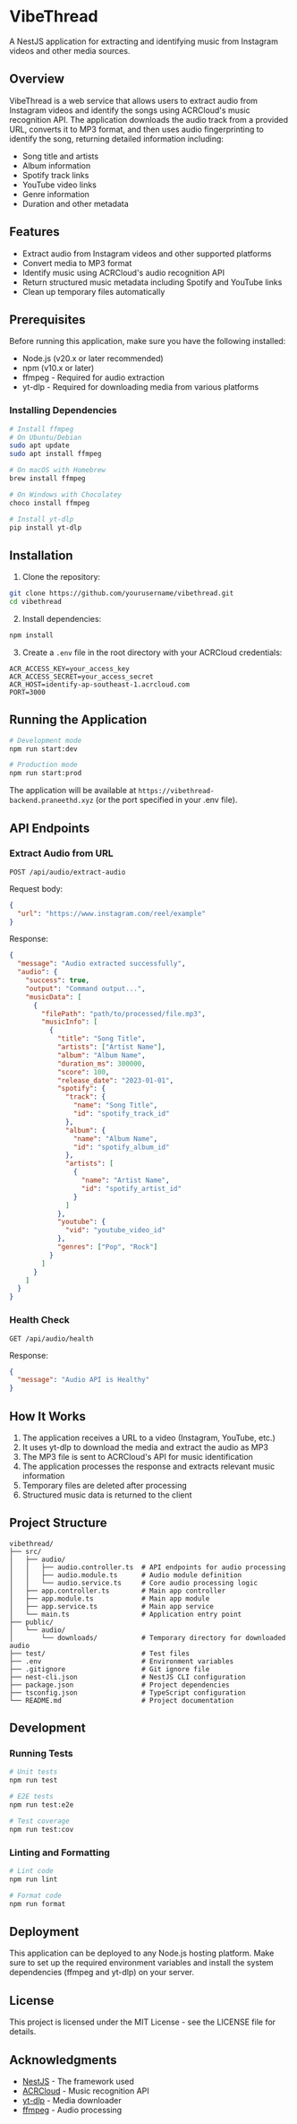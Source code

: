# VibeThread

A NestJS application for extracting and identifying music from Instagram videos and other media sources.

## Overview

VibeThread is a web service that allows users to extract audio from Instagram videos and identify the songs using ACRCloud's music recognition API. The application downloads the audio track from a provided URL, converts it to MP3 format, and then uses audio fingerprinting to identify the song, returning detailed information including:

- Song title and artists
- Album information
- Spotify track links
- YouTube video links
- Genre information
- Duration and other metadata

## Features

- Extract audio from Instagram videos and other supported platforms
- Convert media to MP3 format
- Identify music using ACRCloud's audio recognition API
- Return structured music metadata including Spotify and YouTube links
- Clean up temporary files automatically

## Prerequisites

Before running this application, make sure you have the following installed:

- Node.js (v20.x or later recommended)
- npm (v10.x or later)
- ffmpeg - Required for audio extraction
- yt-dlp - Required for downloading media from various platforms

### Installing Dependencies

```bash
# Install ffmpeg
# On Ubuntu/Debian
sudo apt update
sudo apt install ffmpeg

# On macOS with Homebrew
brew install ffmpeg

# On Windows with Chocolatey
choco install ffmpeg

# Install yt-dlp
pip install yt-dlp
```

## Installation

1. Clone the repository:
```bash
git clone https://github.com/yourusername/vibethread.git
cd vibethread
```

2. Install dependencies:
```bash
npm install
```

3. Create a `.env` file in the root directory with your ACRCloud credentials:
```
ACR_ACCESS_KEY=your_access_key
ACR_ACCESS_SECRET=your_access_secret
ACR_HOST=identify-ap-southeast-1.acrcloud.com
PORT=3000
```

## Running the Application

```bash
# Development mode
npm run start:dev

# Production mode
npm run start:prod
```

The application will be available at `https://vibethread-backend.praneethd.xyz` (or the port specified in your .env file).

## API Endpoints

### Extract Audio from URL
```
POST /api/audio/extract-audio
```

Request body:
```json
{
  "url": "https://www.instagram.com/reel/example"
}
```

Response:
```json
{
  "message": "Audio extracted successfully",
  "audio": {
    "success": true,
    "output": "Command output...",
    "musicData": [
      {
        "filePath": "path/to/processed/file.mp3",
        "musicInfo": [
          {
            "title": "Song Title",
            "artists": ["Artist Name"],
            "album": "Album Name",
            "duration_ms": 300000,
            "score": 100,
            "release_date": "2023-01-01",
            "spotify": {
              "track": {
                "name": "Song Title",
                "id": "spotify_track_id"
              },
              "album": {
                "name": "Album Name",
                "id": "spotify_album_id"
              },
              "artists": [
                {
                  "name": "Artist Name",
                  "id": "spotify_artist_id"
                }
              ]
            },
            "youtube": {
              "vid": "youtube_video_id"
            },
            "genres": ["Pop", "Rock"]
          }
        ]
      }
    ]
  }
}
```

### Health Check
```
GET /api/audio/health
```

Response:
```json
{
  "message": "Audio API is Healthy"
}
```

## How It Works

1. The application receives a URL to a video (Instagram, YouTube, etc.)
2. It uses yt-dlp to download the media and extract the audio as MP3
3. The MP3 file is sent to ACRCloud's API for music identification
4. The application processes the response and extracts relevant music information
5. Temporary files are deleted after processing
6. Structured music data is returned to the client

## Project Structure

```
vibethread/
├── src/
│   ├── audio/
│   │   ├── audio.controller.ts  # API endpoints for audio processing
│   │   ├── audio.module.ts      # Audio module definition
│   │   └── audio.service.ts     # Core audio processing logic
│   ├── app.controller.ts        # Main app controller
│   ├── app.module.ts            # Main app module
│   ├── app.service.ts           # Main app service
│   └── main.ts                  # Application entry point
├── public/
│   └── audio/
│       └── downloads/           # Temporary directory for downloaded audio
├── test/                        # Test files
├── .env                         # Environment variables
├── .gitignore                   # Git ignore file
├── nest-cli.json                # NestJS CLI configuration
├── package.json                 # Project dependencies
├── tsconfig.json                # TypeScript configuration
└── README.md                    # Project documentation
```

## Development

### Running Tests

```bash
# Unit tests
npm run test

# E2E tests
npm run test:e2e

# Test coverage
npm run test:cov
```

### Linting and Formatting

```bash
# Lint code
npm run lint

# Format code
npm run format
```

## Deployment

This application can be deployed to any Node.js hosting platform. Make sure to set up the required environment variables and install the system dependencies (ffmpeg and yt-dlp) on your server.

## License

This project is licensed under the MIT License - see the LICENSE file for details.

## Acknowledgments

- [NestJS](https://nestjs.com/) - The framework used
- [ACRCloud](https://www.acrcloud.com/) - Music recognition API
- [yt-dlp](https://github.com/yt-dlp/yt-dlp) - Media downloader
- [ffmpeg](https://ffmpeg.org/) - Audio processing
